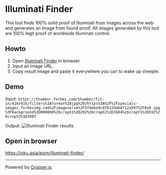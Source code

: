 # Illuminati Finder

This tool finds 100% solid proof of Illuminati from images across the web and generates an image from found proof. All images generated by this tool are 100% legit proof of worldwide Illuminati control.

## Howto

1. Open [Illuminati Finder](https://joku.asia/esim/illuminati-finder/) in browser.
1. Input an image URL.
2. Copy result image and paste it everywhere you can to wake up sheeple.

## Demo

Input: 
`https://thumbor.forbes.com/thumbor/fit-in/416x416/filters%3Aformat%28jpg%29/https%3A%2F%2Fspecials-images.forbesimg.com%2Fimageserve%2F5f4ebe0c87612dab4f12a597%2F0x0.jpg%3Fbackground%3D000000%26cropX1%3D292%26cropX2%3D3684%26cropY1%3D592%26cropY2%3D3987`

Output:
![Illuminati Finder results](https://storage.googleapis.com/olaviinha/github/linus-illu.jpg)

## Open in browser

https://joku.asia/esim/illuminati-finder/

---

Powered by [Cropper.js](https://github.com/fengyuanchen/cropperjs)
